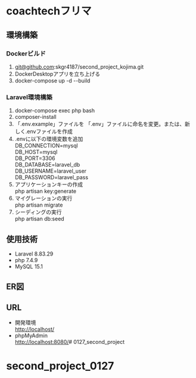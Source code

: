 # coachtechフリマ

## 環境構築
### Dockerビルド
1. git@github.com:skgr4187/second_project_kojima.git
2. DockerDesktopアプリを立ち上げる
3. docker-compose up -d --build

### Laravel環境構築
1. docker-compose exec php bash
2. composer-install
3. 「.env.example」ファイルを 「.env」ファイルに命名を変更。または、新しく.envファイルを作成
4. .envに以下の環境変数を追加  
DB_CONNECTION=mysql  
DB_HOST=mysql  
DB_PORT=3306  
DB_DATABASE=laravel_db  
DB_USERNAME=laravel_user  
DB_PASSWORD=laravel_pass  
5. アプリケーションキーの作成  
php artisan key:generate
6. マイグレーションの実行  
php artisan migrate
7. シーディングの実行  
php artisan db:seed

## 使用技術
- Laravel 8.83.29
- php 7.4.9
- MySQL 15.1

## ER図


## URL
- 開発環境  
[http://localhost/](http://localhost/)  
- phpMyAdmin  
[http://localhost:8080/](http://localhost:8080/)# 0127_second_project
# second_project_0127
